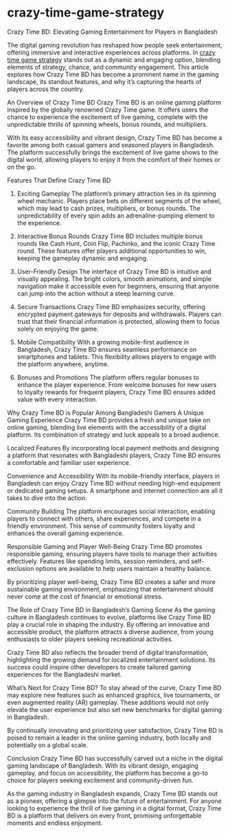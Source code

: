 # crazy-time-game-strategy
Crazy Time BD: Elevating Gaming Entertainment for Players in Bangladesh

The digital gaming revolution has reshaped how people seek entertainment, offering immersive and interactive experiences across platforms. In <a href=https://crazytime-bd.net/>crazy time game strategy</a> stands out as a dynamic and engaging option, blending elements of strategy, chance, and community engagement. This article explores how Crazy Time BD has become a prominent name in the gaming landscape, its standout features, and why it’s capturing the hearts of players across the country.

An Overview of Crazy Time BD
Crazy Time BD is an online gaming platform inspired by the globally renowned Crazy Time game. It offers users the chance to experience the excitement of live gaming, complete with the unpredictable thrills of spinning wheels, bonus rounds, and multipliers.

With its easy accessibility and vibrant design, Crazy Time BD has become a favorite among both casual gamers and seasoned players in Bangladesh. The platform successfully brings the excitement of live game shows to the digital world, allowing players to enjoy it from the comfort of their homes or on the go.

Features That Define Crazy Time BD
1. Exciting Gameplay
The platform’s primary attraction lies in its spinning wheel mechanic. Players place bets on different segments of the wheel, which may lead to cash prizes, multipliers, or bonus rounds. The unpredictability of every spin adds an adrenaline-pumping element to the experience.

2. Interactive Bonus Rounds
Crazy Time BD includes multiple bonus rounds like Cash Hunt, Coin Flip, Pachinko, and the iconic Crazy Time round. These features offer players additional opportunities to win, keeping the gameplay dynamic and engaging.

3. User-Friendly Design
The interface of Crazy Time BD is intuitive and visually appealing. The bright colors, smooth animations, and simple navigation make it accessible even for beginners, ensuring that anyone can jump into the action without a steep learning curve.

4. Secure Transactions
Crazy Time BD emphasizes security, offering encrypted payment gateways for deposits and withdrawals. Players can trust that their financial information is protected, allowing them to focus solely on enjoying the game.

5. Mobile Compatibility
With a growing mobile-first audience in Bangladesh, Crazy Time BD ensures seamless performance on smartphones and tablets. This flexibility allows players to engage with the platform anywhere, anytime.

6. Bonuses and Promotions
The platform offers regular bonuses to enhance the player experience. From welcome bonuses for new users to loyalty rewards for frequent players, Crazy Time BD ensures added value with every interaction.

Why Crazy Time BD is Popular Among Bangladeshi Gamers
A Unique Gaming Experience
Crazy Time BD provides a fresh and unique take on online gaming, blending live elements with the accessibility of a digital platform. Its combination of strategy and luck appeals to a broad audience.

Localized Features
By incorporating local payment methods and designing a platform that resonates with Bangladeshi players, Crazy Time BD ensures a comfortable and familiar user experience.

Convenience and Accessibility
With its mobile-friendly interface, players in Bangladesh can enjoy Crazy Time BD without needing high-end equipment or dedicated gaming setups. A smartphone and internet connection are all it takes to dive into the action.

Community Building
The platform encourages social interaction, enabling players to connect with others, share experiences, and compete in a friendly environment. This sense of community fosters loyalty and enhances the overall gaming experience.

Responsible Gaming and Player Well-Being
Crazy Time BD promotes responsible gaming, ensuring players have tools to manage their activities effectively. Features like spending limits, session reminders, and self-exclusion options are available to help users maintain a healthy balance.

By prioritizing player well-being, Crazy Time BD creates a safer and more sustainable gaming environment, emphasizing that entertainment should never come at the cost of financial or emotional stress.

The Role of Crazy Time BD in Bangladesh’s Gaming Scene
As the gaming culture in Bangladesh continues to evolve, platforms like Crazy Time BD play a crucial role in shaping the industry. By offering an innovative and accessible product, the platform attracts a diverse audience, from young enthusiasts to older players seeking recreational activities.

Crazy Time BD also reflects the broader trend of digital transformation, highlighting the growing demand for localized entertainment solutions. Its success could inspire other developers to create tailored gaming experiences for the Bangladeshi market.

What’s Next for Crazy Time BD?
To stay ahead of the curve, Crazy Time BD may explore new features such as enhanced graphics, live tournaments, or even augmented reality (AR) gameplay. These additions would not only elevate the user experience but also set new benchmarks for digital gaming in Bangladesh.

By continually innovating and prioritizing user satisfaction, Crazy Time BD is poised to remain a leader in the online gaming industry, both locally and potentially on a global scale.

Conclusion
Crazy Time BD has successfully carved out a niche in the digital gaming landscape of Bangladesh. With its vibrant design, engaging gameplay, and focus on accessibility, the platform has become a go-to choice for players seeking excitement and community-driven fun.

As the gaming industry in Bangladesh expands, Crazy Time BD stands out as a pioneer, offering a glimpse into the future of entertainment. For anyone looking to experience the thrill of live gaming in a digital format, Crazy Time BD is a platform that delivers on every front, promising unforgettable moments and endless enjoyment.

